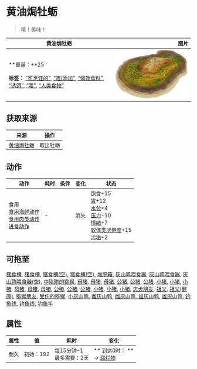 # 黄油焗牡蛎  
> 噢！美味！  
  
  黄油焗牡蛎  |   图片   
 ----  |  ----:   
 **重量：**25<br><br>**标签：**	[“可烹饪的”](tag_Cookable.md), [“喂/添加”](tag_Feed.md), [“弱效食料”](tag_FeedWeak.md), [“诱饵”](tag_Bait.md), [“喂”](tag_Meat.md), [“人类食物”](tag_HumanFood.md)  |  ![](Sprite/ButterBakedOyster.png)   
  
## 获取来源  
来源  |  操作  
----  |  ----  
[黄油焗牡蛎](ButterBakedOystersCooked.md)  |  取出牡蛎  
## 动作  
动作  |  耗时  |  条件  |  变化  |  状态  
----  |  ----  |  ----  |  ----  |  ----  
食用<br>[食用海鲜动作](ShellfishAction.md)<br>[食用肉类动作](CarnivorousAction.md)<br>[进食动作](EatingAction.md)  |  -  |    |  消失  |  [饱食](Satiation.md)+15<br>[胃](Stomach.md)+12<br>[水分](Hydration.md)+4<br>[压力](Stress.md)-10<br>[情绪](Morale.md)+7<br>[软体类<nobr>厌倦度</nobr>](SaturationMollusks.md)+15<br>[污垢](Filth.md)+2  
## 可拖至  
[猪食槽](BoarFeeder.md), [猪食槽](BoarFeeder.md), [猪食槽(空)](BoarFeederEmpty.md), [猪食槽(空)](BoarFeederEmpty.md), [堆肥箱](CompostBin.md), [灰山鹑喂食器](PartridgeFeeder.md), [灰山鹑喂食器](PartridgeFeeder.md), [灰山鹑喂食器(空)](PartridgeFeederEmpty.md), [中陷阱的猕猴](CageTrapMacaque.md), [母猪](BoarEnclosureFemale.md), [母猪](BoarEnclosureFemale.md), [母猪](BoarEnclosureFemale.md), [公猪](BoarEnclosureMale.md), [公猪](BoarEnclosureMale.md), [公猪](BoarEnclosureMale.md), [小猪](BoarEnclosurePiglet.md), [小猪](BoarEnclosurePiglet.md), [小猪](BoarEnclosurePiglet.md), [母猪](BoarTiedFemale.md), [母猪](BoarTiedFemale.md), [母猪](BoarTiedFemale.md), [公猪](BoarTiedMale.md), [公猪](BoarTiedMale.md), [公猪](BoarTiedMale.md), [小猪](BoarTiedPiglet.md), [小猪](BoarTiedPiglet.md), [小猪](BoarTiedPiglet.md), [忠犬朋友](DogFriend.md), [祖父](Grandfather.md), [祖父(健康)](GrandfatherHealthy.md), [猕猴朋友](MacaqueFriend.md), [受伤的猕猴](MacaqueWounded.md), [小灰山鹑](PartridgeChick.md), [雌灰山鹑](PartridgeFemaleEnclosure.md), [雌灰山鹑](PartridgeFemaleLive.md), [雄灰山鹑](PartridgeMaleEnclosure.md), [雄灰山鹑](PartridgeMaleLive.md), [钓鱼线](FishingLine.md), [钓鱼线](FishingLineRustic.md), [钓鱼竿](FishingRod.md)  
## 属性   
属性  |  值  |  耗时  |  变化  
----  |  ----  |  ----  |  ----  
耐久  |  初始：192  |  每15分钟-1<br>最多需要：2天  |  ** 到达0时： **<br>→ [腐烂物](RottenRemains.md)  

